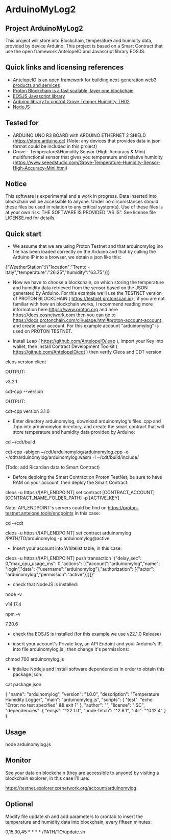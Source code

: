 ArduinoMyLog2
=============

## Project ArduinoMyLog2

This project will store into Blockchain, temperature and humidity data, provided by device Arduino. This project is based on a Smart Contract that use the open framework AntelopeIO and Javascript library EOSJS.


## Quick links and licensing references

- [AntelopeIO is an open framework for building next-generation web3 products and services](https://github.com/AntelopeIO)
- [Proton Blockchain is a fast scalable, layer one blockchain](https://protonscan.io)
- [EOSJS Javascript library](https://developers.eos.io/manuals/eosjs/latest/index)
- [Arduino library to control Grove Temper Humidity TH02](https://github.com/Seeed-Studio/Grove_Temper_Humidity_TH02)
- [NodeJS](https://nodejs.org)


## Tested for

* ARDUINO UNO R3 BOARD with ARDUINO ETHERNET 2 SHIELD (https://store.arduino.cc) (Note: any devices that provides data in json format could be included in this project)
* Grove - Temperature&Humidity Sensor (High-Accuracy & Mini) multifunctional sensor that gives you temperature and relative humidity 
(https://www.seeedstudio.com/Grove-Temperature-Humidity-Sensor-High-Accuracy-Mini.html)


## Notice
This software is experimental and a work in progress. Data inserted into blockchain will be accessible to anyone.
Under no circumstances should these files be used in relation to any critical system(s).
Use of these files is at your own risk.
THE SOFTWARE IS PROVIDED "AS IS". See license file LICENSE.md for details.

## Quick start

* We assume that we are using Proton Testnet and that arduinomylog.ino file has been loaded correctly on the Arduino and that by calling the Arduino IP into a browser, we obtain a json like this:

{"WeatherStation":[{"location":"Trento - Italy","temperature":"26.25","humidity":"63.75"}]}

* Now we have to choose a blockchain, on which storing the temperature and humidity data retrieved from the sensor based on the JSON generated by Arduino. For this example we'll use the TESTNET version of PROTON BLOCKCHAIN ( https://testnet.protonscan.io) ; if you are not familiar with how an blockchain works, I recommend reading more information here:https://www.proton.org and here https://docs.eosnetwork.com
then you can go to https://docs.protonchain.com/cli/usage.html#proton-account-account , and create your account. For this example account "arduinomylog" is used on PROTON TESTNET.

* Install Leap ( https://github.com/AntelopeIO/leap ), import your Key into wallet, then install Contract Development Toolkit ( https://github.com/AntelopeIO/cdt ) then verify Cleos and CDT version:

cleos version client

OUTPUT:

v3.2.1

cdt-cpp --version

OUTPUT:

cdt-cpp version 3.1.0

* Enter directory arduinomylog, download arduinomylog's files .cpp and .hpp into arduinomylog directory, and create the smart contract that will store temperature and humidity data provided by Arduino:

cd ~/cdt/build

cdt-cpp -abigen ~/cdt/arduinomylog/arduinomylog.cpp -o ~/cdt/arduinomylog/arduinomylog.wasm -I ~/cdt/build/include/

(Todo: add Ricardian data to Smart Contract)

* Before deploing the Smart Contract on Proton TestNet, be sure to have RAM on your account, then deploy the Smart Contract:

cleos -u https://[API_ENDPOINT] set contract [CONTRACT_ACCOUNT] [CONTRACT_NAME_FOLDER_PATH] -p [ACTIVE_KEY]

Note: API_ENDPOINT's servers could be find on https://proton-testnet.antelope.tools/endpoints
In this case:

cd ~/cdt

cleos -u https://[API_ENDPOINT] set contract arduinomylog /PATH/TO/arduinomylog -p arduinomylog@active

* Insert your account into Whitelist table; in this case:

cleos -u https://[API_ENDPOINT] push transaction '{"delay_sec": 0,"max_cpu_usage_ms": 0,"actions": [{"account":"arduinomylog","name": "login","data": {"username":"arduinomylog"},"authorization": [{"actor": "arduinomylog","permission":"active"}]}]}'

* check that NodeJS is installed:

node -v

v14.17.4

npm -v

7.20.6

* check tha EOSJS is installed (for this example we use v22.1.0 Release)

* insert your account's Private key, an API Endoint and your Arduino's IP, into file arduinomylog.js ; then change it's permissions:

chmod 700 arduinomylog.js

* intialize Nodejs and install software dependencies in order to obtain this package.json:

cat package.json

{
  "name": "arduinomylog",
  "version": "1.0.0",
  "description": "Temperature Humidity Logger",
  "main": "arduinomylog.js",
  "scripts": {
    "test": "echo \"Error: no test specified\" && exit 1"
  },
  "author": "",
  "license": "ISC",
  "dependencies": {
    "eosjs": "^22.1.0",
    "node-fetch": "^2.6.1",
    "util": "^0.12.4"
  }
}


## Usage

node arduinomylog.js


## Monitor

See your data on blockchain (they are accessible to anyone) by visiting a blockchain explorer; in this case I'll use:

https://testnet.explorer.xprnetwork.org/account/arduinomylog


## Optional

Modify file update.sh and add parameters to crontab to insert the temperature and humidity data into blockchain, every fifteen minutes:

0,15,30,45 * * * * /PATH/TO/update.sh
